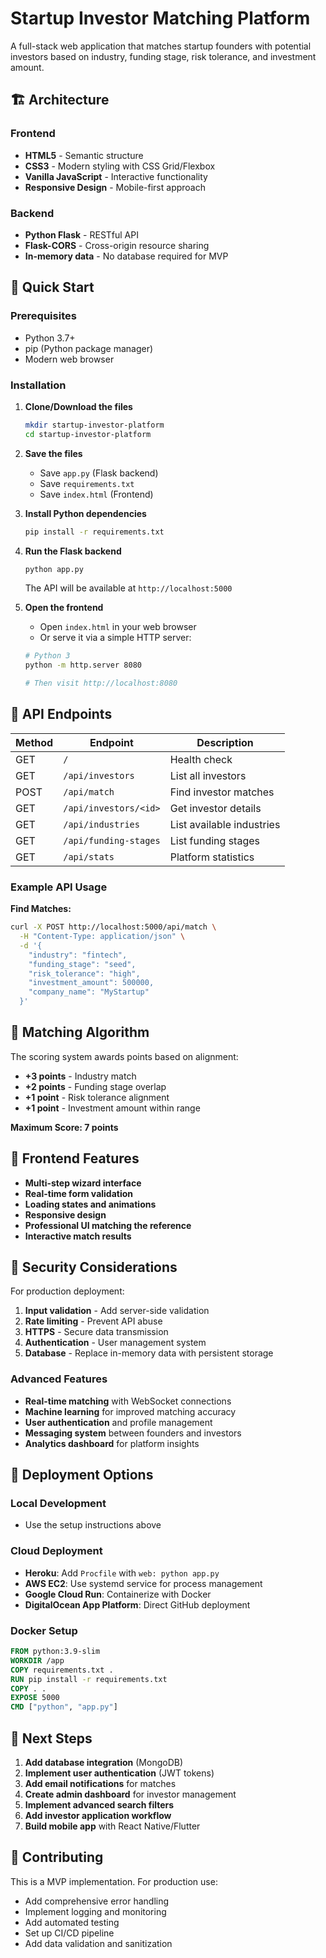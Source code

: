 # Startup Investor Matching Platform

A full-stack web application that matches startup founders with potential investors based on industry, funding stage, risk tolerance, and investment amount.

## 🏗️ Architecture

### Frontend
- **HTML5** - Semantic structure
- **CSS3** - Modern styling with CSS Grid/Flexbox
- **Vanilla JavaScript** - Interactive functionality
- **Responsive Design** - Mobile-first approach

### Backend
- **Python Flask** - RESTful API
- **Flask-CORS** - Cross-origin resource sharing
- **In-memory data** - No database required for MVP

## 🚀 Quick Start

### Prerequisites
- Python 3.7+
- pip (Python package manager)
- Modern web browser

### Installation

1. **Clone/Download the files**
   ```bash
   mkdir startup-investor-platform
   cd startup-investor-platform
   ```

2. **Save the files**
   - Save `app.py` (Flask backend)
   - Save `requirements.txt`
   - Save `index.html` (Frontend)

3. **Install Python dependencies**
   ```bash
   pip install -r requirements.txt
   ```

4. **Run the Flask backend**
   ```bash
   python app.py
   ```
   The API will be available at `http://localhost:5000`

5. **Open the frontend**
   - Open `index.html` in your web browser
   - Or serve it via a simple HTTP server:
   ```bash
   # Python 3
   python -m http.server 8080
   
   # Then visit http://localhost:8080
   ```

## 🔧 API Endpoints

| Method | Endpoint | Description |
|--------|----------|-------------|
| GET | `/` | Health check |
| GET | `/api/investors` | List all investors |
| POST | `/api/match` | Find investor matches |
| GET | `/api/investors/<id>` | Get investor details |
| GET | `/api/industries` | List available industries |
| GET | `/api/funding-stages` | List funding stages |
| GET | `/api/stats` | Platform statistics |

### Example API Usage

**Find Matches:**
```bash
curl -X POST http://localhost:5000/api/match \
  -H "Content-Type: application/json" \
  -d '{
    "industry": "fintech",
    "funding_stage": "seed",
    "risk_tolerance": "high",
    "investment_amount": 500000,
    "company_name": "MyStartup"
  }'
```

## 🧮 Matching Algorithm

The scoring system awards points based on alignment:

- **+3 points** - Industry match
- **+2 points** - Funding stage overlap
- **+1 point** - Risk tolerance alignment
- **+1 point** - Investment amount within range

**Maximum Score: 7 points**



## 🎨 Frontend Features

- **Multi-step wizard interface**
- **Real-time form validation**
- **Loading states and animations**
- **Responsive design**
- **Professional UI matching the reference**
- **Interactive match results**

## 🔐 Security Considerations

For production deployment:

1. **Input validation** - Add server-side validation
2. **Rate limiting** - Prevent API abuse
3. **HTTPS** - Secure data transmission
4. **Authentication** - User management system
5. **Database** - Replace in-memory data with persistent storage




### Advanced Features
- **Real-time matching** with WebSocket connections
- **Machine learning** for improved matching accuracy
- **User authentication** and profile management
- **Messaging system** between founders and investors
- **Analytics dashboard** for platform insights




## 🚢 Deployment Options

### Local Development
- Use the setup instructions above

### Cloud Deployment
- **Heroku**: Add `Procfile` with `web: python app.py`
- **AWS EC2**: Use systemd service for process management
- **Google Cloud Run**: Containerize with Docker
- **DigitalOcean App Platform**: Direct GitHub deployment

### Docker Setup
```dockerfile
FROM python:3.9-slim
WORKDIR /app
COPY requirements.txt .
RUN pip install -r requirements.txt
COPY . .
EXPOSE 5000
CMD ["python", "app.py"]
```

## 📝 Next Steps

1. **Add database integration** (MongoDB)
2. **Implement user authentication** (JWT tokens)
3. **Add email notifications** for matches
4. **Create admin dashboard** for investor management
5. **Implement advanced search filters**
6. **Add investor application workflow**
7. **Build mobile app** with React Native/Flutter

## 🤝 Contributing

This is a MVP implementation. For production use:
- Add comprehensive error handling
- Implement logging and monitoring
- Add automated testing
- Set up CI/CD pipeline
- Add data validation and sanitization